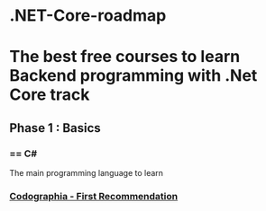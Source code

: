 # .NET-Core-roadmap
<h1>The best free courses to learn Backend programming with .Net Core track </h1>
<h2>Phase 1 : Basics</h2>
<h3>== C#</h3>
<p>The main programming language to learn</p>
<a href="https://www.youtube.com/playlist?list=PLX1bW_GeBRhCU9l7examhVrARmXHHRrLR"><h3>Codographia - First Recommendation</h3></a>

